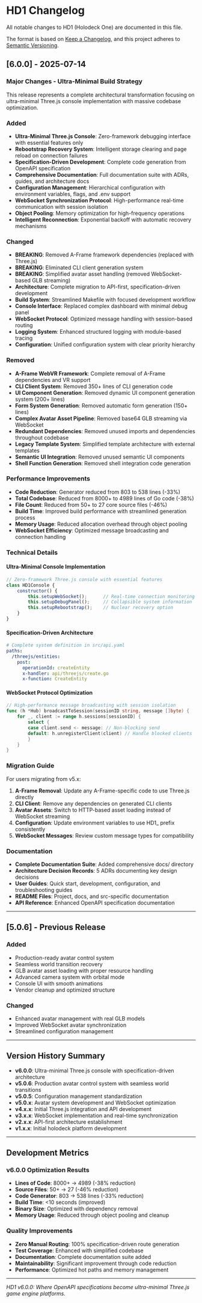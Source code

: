 # HD1 Changelog

All notable changes to HD1 (Holodeck One) are documented in this file.

The format is based on [Keep a Changelog](https://keepachangelog.com/en/1.0.0/),
and this project adheres to [Semantic Versioning](https://semver.org/spec/v2.0.0.html).

## [6.0.0] - 2025-07-14

### Major Changes - Ultra-Minimal Build Strategy
This release represents a complete architectural transformation focusing on ultra-minimal Three.js console implementation with massive codebase optimization.

### Added
- **Ultra-Minimal Three.js Console**: Zero-framework debugging interface with essential features only
- **Rebootstrap Recovery System**: Intelligent storage clearing and page reload on connection failures  
- **Specification-Driven Development**: Complete code generation from OpenAPI specification
- **Comprehensive Documentation**: Full documentation suite with ADRs, guides, and architecture docs
- **Configuration Management**: Hierarchical configuration with environment variables, flags, and .env support
- **WebSocket Synchronization Protocol**: High-performance real-time communication with session isolation
- **Object Pooling**: Memory optimization for high-frequency operations
- **Intelligent Reconnection**: Exponential backoff with automatic recovery mechanisms

### Changed
- **BREAKING**: Removed A-Frame framework dependencies (replaced with Three.js)
- **BREAKING**: Eliminated CLI client generation system
- **BREAKING**: Simplified avatar asset handling (removed WebSocket-based GLB streaming)
- **Architecture**: Complete migration to API-first, specification-driven development
- **Build System**: Streamlined Makefile with focused development workflow
- **Console Interface**: Replaced complex dashboard with minimal debug panel
- **WebSocket Protocol**: Optimized message handling with session-based routing
- **Logging System**: Enhanced structured logging with module-based tracing
- **Configuration**: Unified configuration system with clear priority hierarchy

### Removed
- **A-Frame WebVR Framework**: Complete removal of A-Frame dependencies and VR support
- **CLI Client System**: Removed 350+ lines of CLI generation code
- **UI Component Generation**: Removed dynamic UI component generation system (200+ lines)
- **Form System Generation**: Removed automatic form generation (150+ lines)  
- **Complex Avatar Asset Pipeline**: Removed base64 GLB streaming via WebSocket
- **Redundant Dependencies**: Removed unused imports and dependencies throughout codebase
- **Legacy Template System**: Simplified template architecture with external templates
- **Semantic UI Integration**: Removed unused semantic UI components
- **Shell Function Generation**: Removed shell integration code generation

### Performance Improvements
- **Code Reduction**: Generator reduced from 803 to 538 lines (-33%)
- **Total Codebase**: Reduced from 8000+ to 4989 lines of Go code (-38%)
- **File Count**: Reduced from 50+ to 27 core source files (-46%)
- **Build Time**: Improved build performance with streamlined generation process
- **Memory Usage**: Reduced allocation overhead through object pooling
- **WebSocket Efficiency**: Optimized message broadcasting and connection handling

### Technical Details

#### Ultra-Minimal Console Implementation
```javascript
// Zero-framework Three.js console with essential features
class HD1Console {
    constructor() {
        this.setupWebSocket();      // Real-time connection monitoring
        this.setupDebugPanel();     // Collapsible system information
        this.setupRebootstrap();    // Nuclear recovery option
    }
}
```

#### Specification-Driven Architecture
```yaml
# Complete system definition in src/api.yaml
paths:
  /threejs/entities:
    post:
      operationId: createEntity
      x-handler: api/threejs/create.go
      x-function: CreateEntity
```

#### WebSocket Protocol Optimization
```go
// High-performance message broadcasting with session isolation
func (h *Hub) broadcastToSession(sessionID string, message []byte) {
    for _, client := range h.sessions[sessionID] {
        select {
        case client.send <- message: // Non-blocking send
        default: h.unregisterClient(client) // Handle blocked clients
        }
    }
}
```

### Migration Guide
For users migrating from v5.x:

1. **A-Frame Removal**: Update any A-Frame-specific code to use Three.js directly
2. **CLI Client**: Remove any dependencies on generated CLI clients
3. **Avatar Assets**: Switch to HTTP-based asset loading instead of WebSocket streaming
4. **Configuration**: Update environment variables to use HD1_ prefix consistently
5. **WebSocket Messages**: Review custom message types for compatibility

### Documentation
- **Complete Documentation Suite**: Added comprehensive docs/ directory
- **Architecture Decision Records**: 5 ADRs documenting key design decisions
- **User Guides**: Quick start, development, configuration, and troubleshooting guides
- **README Files**: Project, docs, and src-specific documentation
- **API Reference**: Enhanced OpenAPI specification documentation

---

## [5.0.6] - Previous Release

### Added
- Production-ready avatar control system
- Seamless world transition recovery  
- GLB avatar asset loading with proper resource handling
- Advanced camera system with orbital mode
- Console UI with smooth animations
- Vendor cleanup and optimized structure

### Changed
- Enhanced avatar management with real GLB models
- Improved WebSocket avatar synchronization
- Streamlined configuration management

---

## Version History Summary

- **v6.0.0**: Ultra-minimal Three.js console with specification-driven architecture
- **v5.0.6**: Production avatar control system with seamless world transitions  
- **v5.0.5**: Configuration management standardization
- **v5.0.x**: Avatar system development and WebSocket optimization
- **v4.x.x**: Initial Three.js integration and API development
- **v3.x.x**: WebSocket implementation and real-time synchronization
- **v2.x.x**: API-first architecture establishment
- **v1.x.x**: Initial holodeck platform development

---

## Development Metrics

### v6.0.0 Optimization Results
- **Lines of Code**: 8000+ → 4989 (-38% reduction)
- **Source Files**: 50+ → 27 (-46% reduction)  
- **Code Generator**: 803 → 538 lines (-33% reduction)
- **Build Time**: <10 seconds (improved)
- **Binary Size**: Optimized with dependency removal
- **Memory Usage**: Reduced through object pooling and cleanup

### Quality Improvements
- **Zero Manual Routing**: 100% specification-driven route generation
- **Test Coverage**: Enhanced with simplified codebase
- **Documentation**: Complete documentation suite added
- **Maintainability**: Significant improvement through code reduction
- **Performance**: Optimized hot paths and memory management

---

*HD1 v6.0.0: Where OpenAPI specifications become ultra-minimal Three.js game engine platforms.*